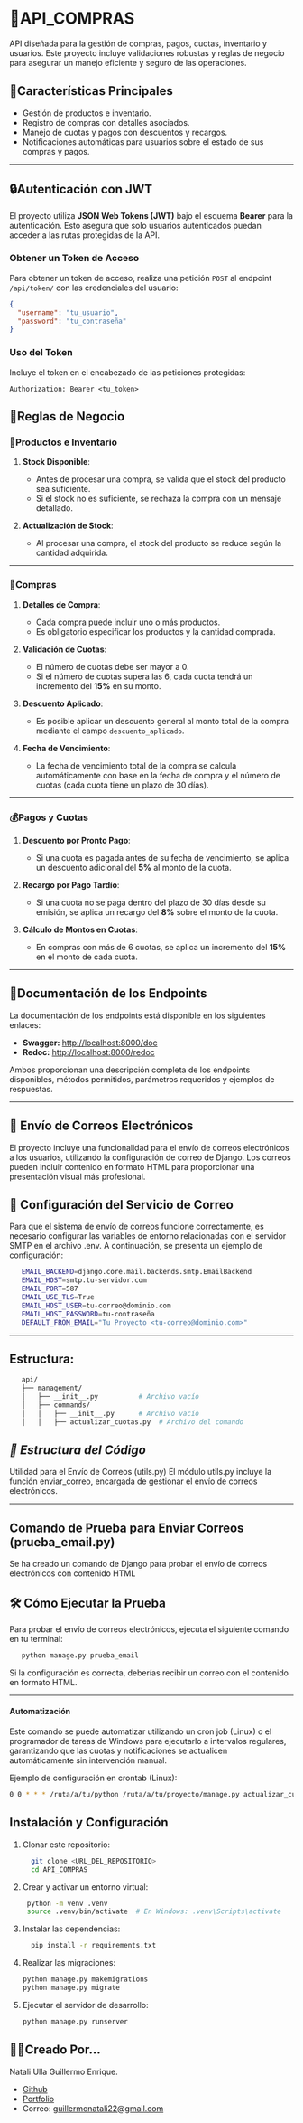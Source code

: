 # **💸API_COMPRAS**

API diseñada para la gestión de compras, pagos, cuotas, inventario y usuarios. Este proyecto incluye validaciones robustas y reglas de negocio para asegurar un manejo eficiente y seguro de las operaciones.

## **🌟Características Principales**
- Gestión de productos e inventario.
- Registro de compras con detalles asociados.
- Manejo de cuotas y pagos con descuentos y recargos.
- Notificaciones automáticas para usuarios sobre el estado de sus compras y pagos.

---

## **🔒Autenticación con JWT**
El proyecto utiliza **JSON Web Tokens (JWT)** bajo el esquema **Bearer** para la autenticación. Esto asegura que solo usuarios autenticados puedan acceder a las rutas protegidas de la API.
### **Obtener un Token de Acceso**
Para obtener un token de acceso, realiza una petición `POST` al endpoint `/api/token/` con las credenciales del usuario:
```json
{
  "username": "tu_usuario",
  "password": "tu_contraseña"
}
```

### **Uso del Token**
Incluye el token en el encabezado de las peticiones protegidas:
```
Authorization: Bearer <tu_token>
```

## **💼Reglas de Negocio**

### **📝Productos e Inventario**
1. **Stock Disponible**: 
   - Antes de procesar una compra, se valida que el stock del producto sea suficiente.
   - Si el stock no es suficiente, se rechaza la compra con un mensaje detallado.

2. **Actualización de Stock**:
   - Al procesar una compra, el stock del producto se reduce según la cantidad adquirida.

---

### **🛒Compras**
1. **Detalles de Compra**:
   - Cada compra puede incluir uno o más productos.
   - Es obligatorio especificar los productos y la cantidad comprada.

2. **Validación de Cuotas**:
   - El número de cuotas debe ser mayor a 0.
   - Si el número de cuotas supera las 6, cada cuota tendrá un incremento del **15%** en su monto.

3. **Descuento Aplicado**:
   - Es posible aplicar un descuento general al monto total de la compra mediante el campo `descuento_aplicado`.

4. **Fecha de Vencimiento**:
   - La fecha de vencimiento total de la compra se calcula automáticamente con base en la fecha de compra y el número de cuotas (cada cuota tiene un plazo de 30 días).

---

### **💰Pagos y Cuotas**
1. **Descuento por Pronto Pago**:
   - Si una cuota es pagada antes de su fecha de vencimiento, se aplica un descuento adicional del **5%** al monto de la cuota.

2. **Recargo por Pago Tardío**:
   - Si una cuota no se paga dentro del plazo de 30 días desde su emisión, se aplica un recargo del **8%** sobre el monto de la cuota.

3. **Cálculo de Montos en Cuotas**:
   - En compras con más de 6 cuotas, se aplica un incremento del **15%** en el monto de cada cuota.

---

## **📄Documentación de los Endpoints**
La documentación de los endpoints está disponible en los siguientes enlaces:
- **Swagger:** [http://localhost:8000/doc](http://localhost:8000/doc)
- **Redoc:** [http://localhost:8000/redoc](http://localhost:8000/redoc)

Ambos proporcionan una descripción completa de los endpoints disponibles, métodos permitidos, parámetros requeridos y ejemplos de respuestas.

---

## **📧 Envío de Correos Electrónicos**
El proyecto incluye una funcionalidad para el envío de correos electrónicos a los usuarios, utilizando la configuración de correo de Django. Los correos pueden incluir contenido en formato HTML para proporcionar una presentación visual más profesional.

## **🚀 Configuración del Servicio de Correo**
Para que el sistema de envío de correos funcione correctamente, es necesario configurar las variables de entorno relacionadas con el servidor SMTP en el archivo .env. A continuación, se presenta un ejemplo de configuración:
```bash
   EMAIL_BACKEND=django.core.mail.backends.smtp.EmailBackend
   EMAIL_HOST=smtp.tu-servidor.com
   EMAIL_PORT=587
   EMAIL_USE_TLS=True
   EMAIL_HOST_USER=tu-correo@dominio.com
   EMAIL_HOST_PASSWORD=tu-contraseña
   DEFAULT_FROM_EMAIL="Tu Proyecto <tu-correo@dominio.com>"
```
---

## **Estructura:**
```bash
   api/
   ├── management/
   │   ├── __init__.py          # Archivo vacío
   │   ├── commands/
   │   │   ├── __init__.py      # Archivo vacío
   │   │   ├── actualizar_cuotas.py  # Archivo del comando
```

## *🔧 Estructura del Código*
Utilidad para el Envío de Correos (utils.py)
El módulo utils.py incluye la función enviar_correo, encargada de gestionar el envío de correos electrónicos.

---

## Comando de Prueba para Enviar Correos (prueba_email.py)
Se ha creado un comando de Django para probar el envío de correos electrónicos con contenido HTML

## **🛠 Cómo Ejecutar la Prueba**
Para probar el envío de correos electrónicos, ejecuta el siguiente comando en tu terminal:

```bash
   python manage.py prueba_email
```
Si la configuración es correcta, deberías recibir un correo con el contenido en formato HTML.

---

#### **Automatización**
Este comando se puede automatizar utilizando un cron job (Linux) o el programador de tareas de Windows para ejecutarlo a intervalos regulares, garantizando que las cuotas y notificaciones se actualicen automáticamente sin intervención manual.

Ejemplo de configuración en crontab (Linux):
```bash
0 0 * * * /ruta/a/tu/python /ruta/a/tu/proyecto/manage.py actualizar_cuotas
```

## **Instalación y Configuración**
1. Clonar este repositorio:
   ```bash
     git clone <URL_DEL_REPOSITORIO>
     cd API_COMPRAS
   ```
2. Crear y activar un entorno virtual:
   ```bash
    python -m venv .venv
    source .venv/bin/activate  # En Windows: .venv\Scripts\activate
   ```
3. Instalar las dependencias:
   ```bash
     pip install -r requirements.txt
   ```
4. Realizar las migraciones:
     ```bash
     python manage.py makemigrations
     python manage.py migrate
     ```
5. Ejecutar el servidor de desarrollo:
     ```bash
     python manage.py runserver
     ```
## **💪🏼Creado Por...**
Natali Ulla Guillermo Enrique. 
- [Github](https://github.com/guille-nat)
- [Portfolio](https://nataliullacoder.com/)
- Correo: guillermonatali22@gmail.com

  
